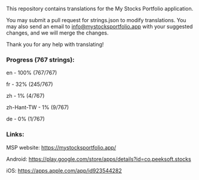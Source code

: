 This repository contains translations for the My Stocks Portfolio application.

You may submit a pull request for strings.json to modify translations. You may also send an email to info@mystocksportfolio.app with your suggested changes, and we will merge the changes.

Thank you for any help with translating!



### Progress (767 strings):

en - 100% (767/767)

fr - 32% (245/767)

zh - 1% (4/767)

zh-Hant-TW - 1% (9/767)

de - 0% (1/767)



### Links:

MSP website: https://mystocksportfolio.app/

Android: https://play.google.com/store/apps/details?id=co.peeksoft.stocks

iOS: https://apps.apple.com/app/id923544282
